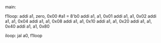 main:
    

f1loop:
    addi a1, zero, 0x00 #a1 = 8'b0
    addi a1, a1, 0x01
    addi a1, a1, 0x02
    addi a1, a1, 0x04
    addi a1, a1, 0x08
    addi a1, a1, 0x10
    addi a1, a1, 0x20
    addi a1, a1, 0x40
    addi a1, a1, 0x80

iloop:
    jal a0, f1loop
